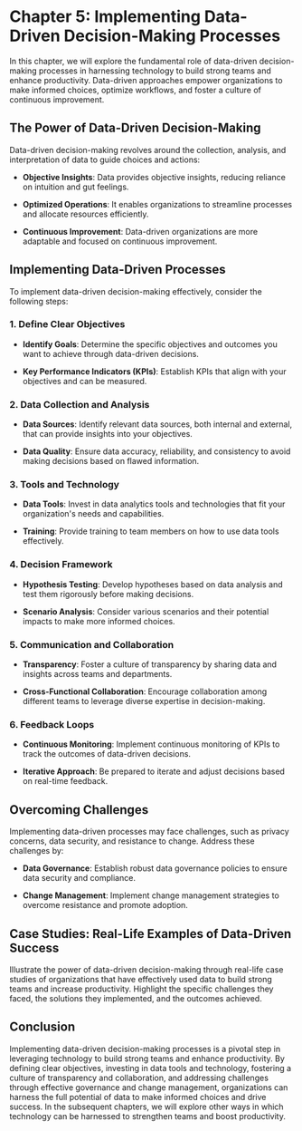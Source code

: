 Chapter 5: Implementing Data-Driven Decision-Making Processes
=============================================================

In this chapter, we will explore the fundamental role of data-driven decision-making processes in harnessing technology to build strong teams and enhance productivity. Data-driven approaches empower organizations to make informed choices, optimize workflows, and foster a culture of continuous improvement.

The Power of Data-Driven Decision-Making
----------------------------------------

Data-driven decision-making revolves around the collection, analysis, and interpretation of data to guide choices and actions:

* **Objective Insights**: Data provides objective insights, reducing reliance on intuition and gut feelings.

* **Optimized Operations**: It enables organizations to streamline processes and allocate resources efficiently.

* **Continuous Improvement**: Data-driven organizations are more adaptable and focused on continuous improvement.

Implementing Data-Driven Processes
----------------------------------

To implement data-driven decision-making effectively, consider the following steps:

### 1. Define Clear Objectives

* **Identify Goals**: Determine the specific objectives and outcomes you want to achieve through data-driven decisions.

* **Key Performance Indicators (KPIs)**: Establish KPIs that align with your objectives and can be measured.

### 2. Data Collection and Analysis

* **Data Sources**: Identify relevant data sources, both internal and external, that can provide insights into your objectives.

* **Data Quality**: Ensure data accuracy, reliability, and consistency to avoid making decisions based on flawed information.

### 3. Tools and Technology

* **Data Tools**: Invest in data analytics tools and technologies that fit your organization's needs and capabilities.

* **Training**: Provide training to team members on how to use data tools effectively.

### 4. Decision Framework

* **Hypothesis Testing**: Develop hypotheses based on data analysis and test them rigorously before making decisions.

* **Scenario Analysis**: Consider various scenarios and their potential impacts to make more informed choices.

### 5. Communication and Collaboration

* **Transparency**: Foster a culture of transparency by sharing data and insights across teams and departments.

* **Cross-Functional Collaboration**: Encourage collaboration among different teams to leverage diverse expertise in decision-making.

### 6. Feedback Loops

* **Continuous Monitoring**: Implement continuous monitoring of KPIs to track the outcomes of data-driven decisions.

* **Iterative Approach**: Be prepared to iterate and adjust decisions based on real-time feedback.

Overcoming Challenges
---------------------

Implementing data-driven processes may face challenges, such as privacy concerns, data security, and resistance to change. Address these challenges by:

* **Data Governance**: Establish robust data governance policies to ensure data security and compliance.

* **Change Management**: Implement change management strategies to overcome resistance and promote adoption.

Case Studies: Real-Life Examples of Data-Driven Success
-------------------------------------------------------

Illustrate the power of data-driven decision-making through real-life case studies of organizations that have effectively used data to build strong teams and increase productivity. Highlight the specific challenges they faced, the solutions they implemented, and the outcomes achieved.

Conclusion
----------

Implementing data-driven decision-making processes is a pivotal step in leveraging technology to build strong teams and enhance productivity. By defining clear objectives, investing in data tools and technology, fostering a culture of transparency and collaboration, and addressing challenges through effective governance and change management, organizations can harness the full potential of data to make informed choices and drive success. In the subsequent chapters, we will explore other ways in which technology can be harnessed to strengthen teams and boost productivity.

